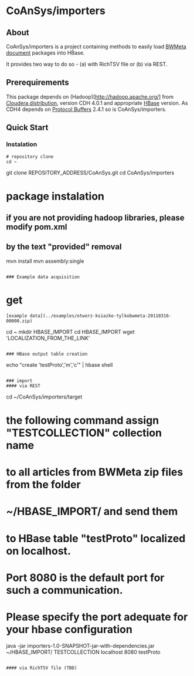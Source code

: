 CoAnSys/importers
=============

## About
CoAnSys/importers is a project containing methods to easily load [BWMeta document](../examples/bwmeta) packages into HBase.

It provides two way to do so - (a) with RichTSV file or (b) via REST.

## Prerequirements
This package depends on (Hadoop)[http://hadoop.apache.org/] from [Cloudera distribution](https://ccp.cloudera.com/display/SUPPORT/CDH+Downloads), version CDH 4.0.1 and appropriate [HBase](hbase.apache.org) version. 
As CDH4 depends on [Protocol Buffers](http://code.google.com/p/protobuf/) 2.4.1 so is CoAnSys/importers.

## Quick Start

### Instalation
```
# repository clone
cd ~
```
git clone REPOSITORY_ADDRESS/CoAnSys.git
cd CoAnSys/importers
# package instalation
## if you are not providing hadoop libraries, please modify pom.xml
## by the text "<scope>provided</scope>" removal
mvn install
mvn assembly:single
```

### Example data acquisition
```
# get
```
[example data](../examples/otworz-ksiazke-tylkobwmeta-20110316-00000.zip)  
```
cd ~
mkdir HBASE_IMPORT
cd HBASE_IMPORT
wget 'LOCALIZATION_FROM_THE_LINK'
```

### HBase output table creation
```
echo "create 'testProto','m','c'" | hbase shell
```

### import
#### via REST
```
cd ~/CoAnSys/importers/target
# the following command assign "TESTCOLLECTION" collection name 
# to all articles from  BWMeta zip files from the folder
# ~/HBASE_IMPORT/ and send them
# to HBase table "testProto" localized on localhost.
# Port 8080 is the default port for such a communication.
# Please specify the port adequate for your hbase configuration
java -jar importers-1.0-SNAPSHOT-jar-with-dependencies.jar ~/HBASE_IMPORT/ TESTCOLLECTION localhost 8080 testProto
```

#### via RichTSV file (TBD)

